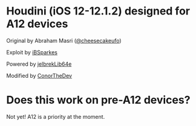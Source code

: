 # Houdini (iOS 12-12.1.2) designed for A12 devices

Original by Abraham Masri ([@cheesecakeufo](https://twitter.com/cheesecakeufo)) 

Exploit by [iBSparkes](https://twitter.com/ibsparkes)

Powered by [jelbrekLib64e](https://github.com/xSpiral/jelbreakLib64e)

Modified by [ConorTheDev](https://twitter.com/ConorTheDev)

# Does this work on pre-A12 devices?
Not yet! A12 is a priority at the moment.

